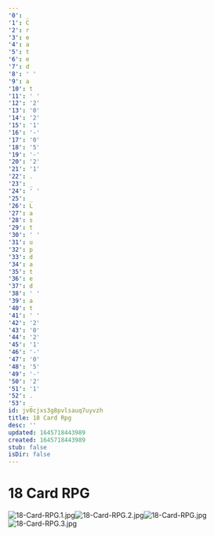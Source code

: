 ```yaml
---
'0': _
'1': C
'2': r
'3': e
'4': a
'5': t
'6': e
'7': d
'8': ' '
'9': a
'10': t
'11': ' '
'12': '2'
'13': '0'
'14': '2'
'15': '1'
'16': '-'
'17': '0'
'18': '5'
'19': '-'
'20': '2'
'21': '1'
'22': .
'23': _
'24': ' '
'25': _
'26': L
'27': a
'28': s
'29': t
'30': ' '
'31': u
'32': p
'33': d
'34': a
'35': t
'36': e
'37': d
'38': ' '
'39': a
'40': t
'41': ' '
'42': '2'
'43': '0'
'44': '2'
'45': '1'
'46': '-'
'47': '0'
'48': '5'
'49': '-'
'50': '2'
'51': '1'
'52': .
'53': _
id: jv0cjxs3g8pvlsauq7uyvzh
title: 18 Card Rpg
desc: ''
updated: 1645718443989
created: 1645718443989
stub: false
isDir: false
---
```


# 18 Card RPG


![18-Card-RPG.1.jpg](./_resources/18_Card_RPG.resources/18-Card-RPG.1.jpg)![18-Card-RPG.2.jpg](./_resources/18_Card_RPG.resources/18-Card-RPG.2.jpg)![18-Card-RPG.jpg](./_resources/18_Card_RPG.resources/18-Card-RPG.jpg)![18-Card-RPG.3.jpg](./_resources/18_Card_RPG.resources/18-Card-RPG.3.jpg)

